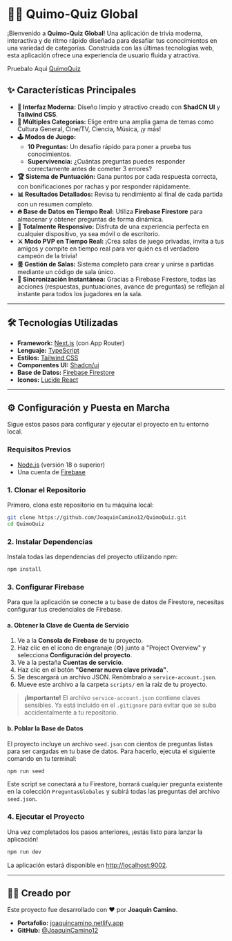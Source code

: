 # 🚀🧠 Quimo-Quiz Global

¡Bienvenido a **Quimo-Quiz Global**! Una aplicación de trivia moderna, interactiva y de ritmo rápido diseñada para desafiar tus conocimientos en una variedad de categorías. Construida con las últimas tecnologías web, esta aplicación ofrece una experiencia de usuario fluida y atractiva.

Pruebalo Aqui [QuimoQuiz](https://studio--studio-5703333971-e616b.us-central1.hosted.app/)
## ✨ Características Principales

- **🎨 Interfaz Moderna:** Diseño limpio y atractivo creado con **ShadCN UI** y **Tailwind CSS**.
- **🧠 Múltiples Categorías:** Elige entre una amplia gama de temas como Cultura General, Cine/TV, Ciencia, Música, ¡y más!
- **🕹️ Modos de Juego:**
  - **10 Preguntas:** Un desafío rápido para poner a prueba tus conocimientos.
  - **Supervivencia:** ¿Cuántas preguntas puedes responder correctamente antes de cometer 3 errores?
- **🏆 Sistema de Puntuación:** Gana puntos por cada respuesta correcta, con bonificaciones por rachas y por responder rápidamente.
- **📊 Resultados Detallados:** Revisa tu rendimiento al final de cada partida con un resumen completo.
- **🔥 Base de Datos en Tiempo Real:** Utiliza **Firebase Firestore** para almacenar y obtener preguntas de forma dinámica.
- **📱 Totalmente Responsivo:** Disfruta de una experiencia perfecta en cualquier dispositivo, ya sea móvil o de escritorio.
- **⚔️ Modo PVP en Tiempo Real:** ¡Crea salas de juego privadas, invita a tus amigos y compite en tiempo real para ver quién es el verdadero campeón de la trivia!
- **룸 Gestión de Salas:** Sistema completo para crear y unirse a partidas mediante un código de sala único.
- **🔄 Sincronización Instantánea:** Gracias a Firebase Firestore, todas las acciones (respuestas, puntuaciones, avance de preguntas) se reflejan al instante para todos los jugadores en la sala.
---

## 🛠️ Tecnologías Utilizadas

- **Framework:** [Next.js](https://nextjs.org/) (con App Router)
- **Lenguaje:** [TypeScript](https://www.typescriptlang.org/)
- **Estilos:** [Tailwind CSS](https://tailwindcss.com/)
- **Componentes UI:** [Shadcn/ui](https://ui.shadcn.com/)
- **Base de Datos:** [Firebase Firestore](https://firebase.google.com/products/firestore)
- **Iconos:** [Lucide React](https://lucide.dev/)

---

## ⚙️ Configuración y Puesta en Marcha

Sigue estos pasos para configurar y ejecutar el proyecto en tu entorno local.

### Requisitos Previos

- [Node.js](https://nodejs.org/) (versión 18 o superior)
- Una cuenta de [Firebase](https://firebase.google.com/)

### 1. Clonar el Repositorio

Primero, clona este repositorio en tu máquina local:

```bash
git clone https://github.com/JoaquinCamino12/QuimoQuiz.git
cd QuimoQuiz
```

### 2. Instalar Dependencias

Instala todas las dependencias del proyecto utilizando npm:

```bash
npm install
```

### 3. Configurar Firebase

Para que la aplicación se conecte a tu base de datos de Firestore, necesitas configurar tus credenciales de Firebase.

#### a. Obtener la Clave de Cuenta de Servicio

1.  Ve a la **Consola de Firebase** de tu proyecto.
2.  Haz clic en el ícono de engranaje (⚙️) junto a "Project Overview" y selecciona **Configuración del proyecto**.
3.  Ve a la pestaña **Cuentas de servicio**.
4.  Haz clic en el botón **"Generar nueva clave privada"**.
5.  Se descargará un archivo JSON. Renómbralo a `service-account.json`.
6.  Mueve este archivo a la carpeta `scripts/` en la raíz de tu proyecto.

> **¡Importante!** El archivo `service-account.json` contiene claves sensibles. Ya está incluido en el `.gitignore` para evitar que se suba accidentalmente a tu repositorio.

#### b. Poblar la Base de Datos

El proyecto incluye un archivo `seed.json` con cientos de preguntas listas para ser cargadas en tu base de datos. Para hacerlo, ejecuta el siguiente comando en tu terminal:

```bash
npm run seed
```

Este script se conectará a tu Firestore, borrará cualquier pregunta existente en la colección `PreguntasGlobales` y subirá todas las preguntas del archivo `seed.json`.

### 4. Ejecutar el Proyecto

Una vez completados los pasos anteriores, ¡estás listo para lanzar la aplicación!

```bash
npm run dev
```

La aplicación estará disponible en [http://localhost:9002](http://localhost:9002).

---

## 👨‍💻 Creado por

Este proyecto fue desarrollado con ❤️ por **Joaquín Camino**.

- **Portafolio:** [joaquincamino.netlify.app](https://joaquincamino.netlify.app)
- **GitHub:** [@JoaquinCamino12](https://github.com/JoaquinCamino12)
